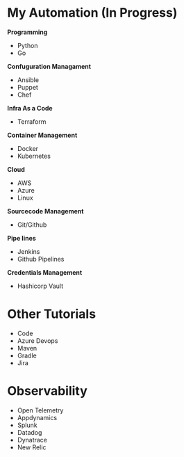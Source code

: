 # My Automation (In Progress)
<b>Programming</b>
<ul>
<li>Python</li>
<li>Go</li>
</ul>
<b>Confuguration Managament</b>
<ul>
<li>Ansible</li>
<li>Puppet</li>
<li>Chef</li>
</ul>
<b>Infra As a Code</b>
<ul>
<li>Terraform</li>
</ul>
<b>Container Management</b>
<ul>
<li>Docker</li>
<li>Kubernetes</li>
</ul>
<b>Cloud</b>
<ul>
<li>AWS</li>
<li>Azure</li>
<li>Linux</li>
</ul>
<b>Sourcecode Management</b>
<ul>
<li>Git/Github</li>
</ul>
<b>Pipe lines</b>
<ul>
<li>Jenkins</li>
<li>Github Pipelines</li>
</ul>
<b>Credentials Management</b>
<ul>
<li>Hashicorp Vault</li>
</ul>

# Other Tutorials
<ul>
<li>Code</li>
<li>Azure Devops</li>
<li>Maven</li>
<li>Gradle</li>
<li>Jira</li>
</ul>

# Observability
<ul>
<li>Open Telemetry</li>
<li>Appdynamics</li>
<li>Splunk</li>
<li>Datadog</li>
<li>Dynatrace</li>
<li>New Relic</li>
</ul>